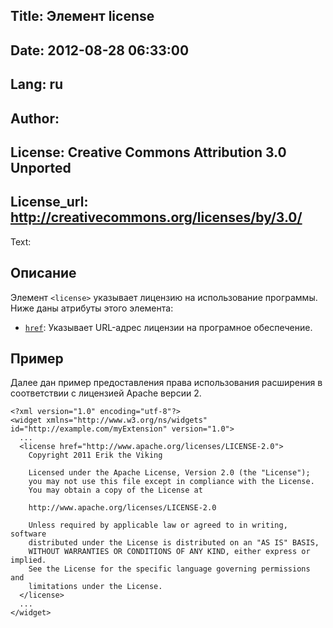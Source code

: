 Title: Элемент license
----
Date: 2012-08-28 06:33:00
----
Lang: ru
----
Author: 
----
License: Creative Commons Attribution 3.0 Unported
----
License_url: http://creativecommons.org/licenses/by/3.0/
----
Text:

<h2>Описание</h2>

<p>Элемент <code>&lt;license&gt;</code> указывает лицензию на использование программы. Ниже даны атрибуты этого элемента:</p>

<ul>
    <li><code><a href="http://www.w3.org/TR/widgets/#the-href-attribute/">href</a></code>: Указывает URL-адрес лицензии на програмное обеспечение.</li>
</ul>

<h2>Пример</h2>

<p>Далее дан пример предоставления права использования расширения в соответствии с лицензией Apache версии 2.</p>

<pre><code>&lt;?xml version=&quot;1.0&quot; encoding=&quot;utf-8&quot;?&gt;
&lt;widget xmlns=&quot;http://www.w3.org/ns/widgets&quot; id=&quot;http://example.com/myExtension&quot; version=&quot;1.0&quot;&gt;
  ...
  &lt;license href=&quot;http://www.apache.org/licenses/LICENSE-2.0&quot;&gt;
    Copyright 2011 Erik the Viking

    Licensed under the Apache License, Version 2.0 (the &quot;License&quot;);
    you may not use this file except in compliance with the License.
    You may obtain a copy of the License at

    http://www.apache.org/licenses/LICENSE-2.0

    Unless required by applicable law or agreed to in writing, software
    distributed under the License is distributed on an &quot;AS IS&quot; BASIS,
    WITHOUT WARRANTIES OR CONDITIONS OF ANY KIND, either express or implied.
    See the License for the specific language governing permissions and
    limitations under the License.
  &lt;/license&gt;
  ...
&lt;/widget&gt;</code></pre>
